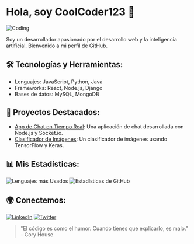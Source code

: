# Hola, soy CoolCoder123 👋

![Coding](https://media.giphy.com/media/M9gbBd9nbDrOTu1Mqx/giphy.gif)

Soy un desarrollador apasionado por el desarrollo web y la inteligencia artificial. Bienvenido a mi perfil de GitHub.

## 🛠️ Tecnologías y Herramientas:
- Lenguajes: JavaScript, Python, Java
- Frameworks: React, Node.js, Django
- Bases de datos: MySQL, MongoDB

## 🚀 Proyectos Destacados:
- [App de Chat en Tiempo Real](https://github.com/coolcoder123/chat-app): Una aplicación de chat desarrollada con Node.js y Socket.io.
- [Clasificador de Imágenes](https://github.com/coolcoder123/image-classifier): Un clasificador de imágenes usando TensorFlow y Keras.

## 📊 Mis Estadísticas:
![Lenguajes más Usados](https://github-readme-stats.vercel.app/api/top-langs/?username=coolcoder123&layout=compact&theme=radical)
![Estadísticas de GitHub](https://github-readme-stats.vercel.app/api?username=coolcoder123&show_icons=true&theme=radical)

## 🌍 Conectemos:
[![LinkedIn](https://img.shields.io/badge/LinkedIn-blue?style=flat&logo=linkedin)](https://www.linkedin.com/in/coolcoder123/)
[![Twitter](https://img.shields.io/badge/Twitter-blue?style=flat&logo=twitter)](https://twitter.com/coolcoder123)

> "El código es como el humor. Cuando tienes que explicarlo, es malo." - Cory House

